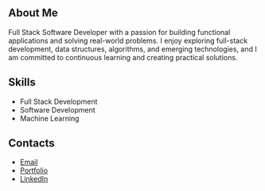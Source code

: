 ## About Me

Full Stack Software Developer with a passion for building functional applications and solving real-world problems. I enjoy exploring full-stack development, data structures, algorithms, and emerging technologies, and I am committed to continuous learning and creating practical solutions.

## Skills
- Full Stack Development
- Software Development
- Machine Learning  

## Contacts
- [Email](brianshiroe@gmail.com)
- [Portfolio](https://brianshiroe.netlify.app)
- [LinkedIn](https://linkedin.com/in/brianshiroe)

